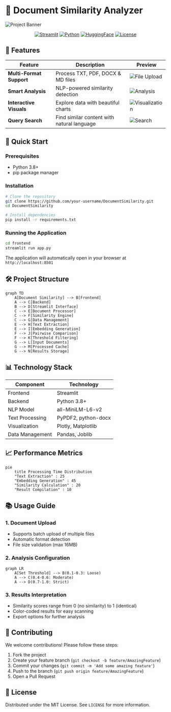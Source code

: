 # 📄 Document Similarity Analyzer

![Project Banner](https://github.com/your-username/document-similarity/blob/main/assets/banner.gif?raw=true)

<div align="center">
  
[![Streamlit](https://img.shields.io/badge/Streamlit-FF4B4B?style=for-the-badge&logo=Streamlit&logoColor=white)](https://streamlit.io/)
[![Python](https://img.shields.io/badge/Python-3.8%2B-blue?style=for-the-badge&logo=python&logoColor=white)](https://python.org)
[![HuggingFace](https://img.shields.io/badge/HuggingFace-Transformers-yellow?style=for-the-badge&logo=huggingface&logoColor=white)](https://huggingface.co/)
[![License](https://img.shields.io/badge/License-MIT-green?style=for-the-badge)](LICENSE)

</div>

## 🌟 Features

<div align="center">
  
| Feature | Description | Preview |
|---------|-------------|---------|
| **Multi-Format Support** | Process TXT, PDF, DOCX & MD files | ![File Upload](https://github.com/your-username/document-similarity/blob/main/assets/upload-demo.gif?raw=true) |
| **Smart Analysis** | NLP-powered similarity detection | ![Analysis](https://github.com/your-username/document-similarity/blob/main/assets/analysis-demo.gif?raw=true) |
| **Interactive Visuals** | Explore data with beautiful charts | ![Visualization](https://github.com/your-username/document-similarity/blob/main/assets/viz-demo.gif?raw=true) |
| **Query Search** | Find similar content with natural language | ![Search](https://github.com/your-username/document-similarity/blob/main/assets/search-demo.gif?raw=true) |

</div>

## 🚀 Quick Start

### Prerequisites
- Python 3.8+
- pip package manager

### Installation
```bash
# Clone the repository
git clone https://github.com/your-username/DocumentSimilarity.git
cd DocumentSimilarity

# Install dependencies
pip install -r requirements.txt
```

### Running the Application
```bash
cd frontend
streamlit run app.py
```

The application will automatically open in your browser at `http://localhost:8501`

## 🛠️ Project Structure

```mermaid
graph TD
    A[Document Similarity] --> B[Frontend]
    A --> C[Backend]
    B --> D[Streamlit Interface]
    C --> E[Document Processor]
    C --> F[Similarity Engine]
    C --> G[Data Management]
    E --> H[Text Extraction]
    E --> I[Embedding Generation]
    F --> J[Pairwise Comparison]
    F --> K[Threshold Filtering]
    G --> L[Input Documents]
    G --> M[Processed Cache]
    G --> N[Results Storage]
```

## 📊 Technology Stack

<div align="center">
  
| Component | Technology |
|-----------|------------|
| Frontend | Streamlit |
| Backend | Python 3.8+ |
| NLP Model | all-MiniLM-L6-v2 |
| Text Processing | PyPDF2, python-docx |
| Visualization | Plotly, Matplotlib |
| Data Management | Pandas, Joblib |

</div>

## 📈 Performance Metrics

```mermaid
pie
    title Processing Time Distribution
    "Text Extraction" : 25
    "Embedding Generation" : 45
    "Similarity Calculation" : 20
    "Result Compilation" : 10
```

## 📚 Usage Guide

### 1. Document Upload
- Supports batch upload of multiple files
- Automatic format detection
- File size validation (max 16MB)

### 2. Analysis Configuration
```mermaid
graph LR
    A[Set Threshold] --> B(0.1-0.3: Loose)
    A --> C(0.4-0.6: Moderate)
    A --> D(0.7-1.0: Strict)
```

### 3. Results Interpretation
- Similarity scores range from 0 (no similarity) to 1 (identical)
- Color-coded results for easy scanning
- Export options for further analysis

## 🤝 Contributing

We welcome contributions! Please follow these steps:
1. Fork the project
2. Create your feature branch (`git checkout -b feature/AmazingFeature`)
3. Commit your changes (`git commit -m 'Add some amazing feature'`)
4. Push to the branch (`git push origin feature/AmazingFeature`)
5. Open a Pull Request

## 📜 License

Distributed under the MIT License. See `LICENSE` for more information.
